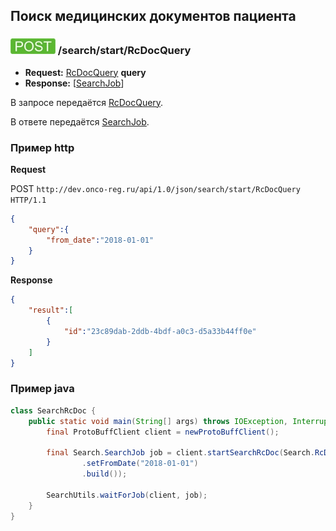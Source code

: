 ## Поиск медицинских документов пациента

### ![POST](../../../../img/post.png) /search/start/RcDocQuery
* **Request:** [RcDocQuery](../../../../types/types.md#com.siams.med.api.RcDocQuery) **query**
* **Response:** [[SearchJob](../../../../types/types.md#com.siams.med.api.SearchJob)]

В запросе передаётся [RcDocQuery](../../../../types/types.md#com.siams.med.api.RcDocQuery).

В ответе передаётся [SearchJob](../../../../types/types.md#com.siams.med.api.SearchJob).

### Пример http

**Request**

POST `http://dev.onco-reg.ru/api/1.0/json/search/start/RcDocQuery HTTP/1.1`
```json
{
    "query":{
        "from_date":"2018-01-01"
    }
}
```

**Response**

```json
{
    "result":[
        {
            "id":"23c89dab-2ddb-4bdf-a0c3-d5a33b44ff0e"
        }
    ]
}
```

### Пример java

```java
class SearchRcDoc {
    public static void main(String[] args) throws IOException, InterruptedException {
        final ProtoBuffClient client = newProtoBuffClient();

        final Search.SearchJob job = client.startSearchRcDoc(Search.RcDocQuery.newBuilder()
                .setFromDate("2018-01-01")
                .build());

        SearchUtils.waitForJob(client, job);
    }
}

```